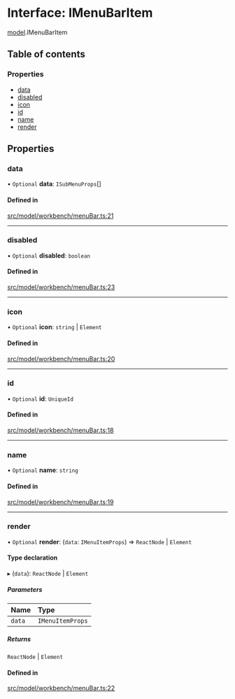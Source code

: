 # Interface: IMenuBarItem

[model](../modules/model.md).IMenuBarItem

## Table of contents

### Properties

- [data](model.IMenuBarItem.md#data)
- [disabled](model.IMenuBarItem.md#disabled)
- [icon](model.IMenuBarItem.md#icon)
- [id](model.IMenuBarItem.md#id)
- [name](model.IMenuBarItem.md#name)
- [render](model.IMenuBarItem.md#render)

## Properties

### data

• `Optional` **data**: `ISubMenuProps`[]

#### Defined in

[src/model/workbench/menuBar.ts:21](https://github.com/gethubai/hubai-core/blob/43abc4a/src/model/workbench/menuBar.ts#L21)

___

### disabled

• `Optional` **disabled**: `boolean`

#### Defined in

[src/model/workbench/menuBar.ts:23](https://github.com/gethubai/hubai-core/blob/43abc4a/src/model/workbench/menuBar.ts#L23)

___

### icon

• `Optional` **icon**: `string` \| `Element`

#### Defined in

[src/model/workbench/menuBar.ts:20](https://github.com/gethubai/hubai-core/blob/43abc4a/src/model/workbench/menuBar.ts#L20)

___

### id

• `Optional` **id**: `UniqueId`

#### Defined in

[src/model/workbench/menuBar.ts:18](https://github.com/gethubai/hubai-core/blob/43abc4a/src/model/workbench/menuBar.ts#L18)

___

### name

• `Optional` **name**: `string`

#### Defined in

[src/model/workbench/menuBar.ts:19](https://github.com/gethubai/hubai-core/blob/43abc4a/src/model/workbench/menuBar.ts#L19)

___

### render

• `Optional` **render**: (`data`: `IMenuItemProps`) => `ReactNode` \| `Element`

#### Type declaration

▸ (`data`): `ReactNode` \| `Element`

##### Parameters

| Name | Type |
| :------ | :------ |
| `data` | `IMenuItemProps` |

##### Returns

`ReactNode` \| `Element`

#### Defined in

[src/model/workbench/menuBar.ts:22](https://github.com/gethubai/hubai-core/blob/43abc4a/src/model/workbench/menuBar.ts#L22)
